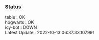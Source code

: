 ### Status


table : OK  
hogwarts : OK  
icy-bot : DOWN  
Latest Update : 2022-10-13 06:37:33.107991
